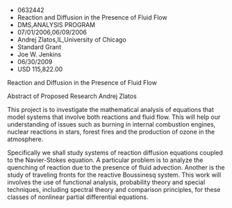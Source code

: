 
* 0632442
* Reaction and Diffusion in the Presence of Fluid Flow
* DMS,ANALYSIS PROGRAM
* 07/01/2006,06/09/2006
* Andrej Zlatos,IL,University of Chicago
* Standard Grant
* Joe W. Jenkins
* 06/30/2009
* USD 115,822.00

Reaction and Diffusion in the Presence of Fluid Flow

Abstract of Proposed Research Andrej Zlatos

This project is to investigate the mathematical analysis of equations that
model systems that involve both reactions and fluid flow. This will help our
understanding of issues such as burning in internal combustion engines, nuclear
reactions in stars, forest fires and the production of ozone in the atmosphere.

Specifically we shall study systems of reaction diffusion equations coupled to
the Navier-Stokes equation. A particular problem is to analyze the quenching of
reaction due to the presence of fluid advection. Another is the study of
traveling fronts for the reactive Boussinesq system. This work will involves the
use of functional analysis, probability theory and special techniques, including
spectral theory and comparison principles, for these classes of nonlinear
partial differential equations.
















